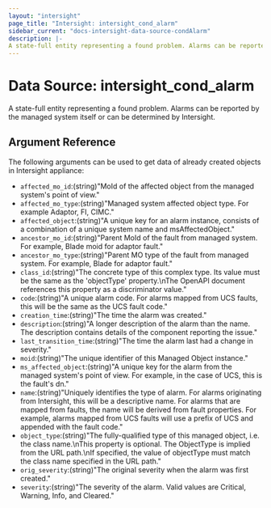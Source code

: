 ```yaml
---
layout: "intersight"
page_title: "Intersight: intersight_cond_alarm"
sidebar_current: "docs-intersight-data-source-condAlarm"
description: |-
A state-full entity representing a found problem. Alarms can be reported by the managed system itself or can be determined by Intersight.
---
```


# Data Source: intersight_cond_alarm
A state-full entity representing a found problem. Alarms can be reported by the managed system itself or can be determined by Intersight.
## Argument Reference
The following arguments can be used to get data of already created objects in Intersight appliance:
* `affected_mo_id`:(string)"MoId of the affected object from the managed system's point of view."
* `affected_mo_type`:(string)"Managed system affected object type. For example Adaptor, FI, CIMC."
* `affected_object`:(string)"A unique key for an alarm instance, consists of a combination of a unique system name and msAffectedObject."
* `ancestor_mo_id`:(string)"Parent MoId of the fault from managed system. For example, Blade moid for adaptor fault."
* `ancestor_mo_type`:(string)"Parent MO type of the fault from managed system. For example, Blade for adaptor fault."
* `class_id`:(string)"The concrete type of this complex type. Its value must be the same as the 'objectType' property.\nThe OpenAPI document references this property as a discriminator value."
* `code`:(string)"A unique alarm code. For alarms mapped from UCS faults, this will be the same as the UCS fault code."
* `creation_time`:(string)"The time the alarm was created."
* `description`:(string)"A longer description of the alarm than the name. The description contains details of the component reporting the issue."
* `last_transition_time`:(string)"The time the alarm last had a change in severity."
* `moid`:(string)"The unique identifier of this Managed Object instance."
* `ms_affected_object`:(string)"A unique key for the alarm from the managed system's point of view. For example, in the case of UCS, this is the fault's dn."
* `name`:(string)"Uniquely identifies the type of alarm. For alarms originating from Intersight, this will be a descriptive name. For alarms that are mapped from faults, the name will be derived from fault properties. For example, alarms mapped from UCS faults will use a prefix of UCS and appended with the fault code."
* `object_type`:(string)"The fully-qualified type of this managed object, i.e. the class name.\nThis property is optional. The ObjectType is implied from the URL path.\nIf specified, the value of objectType must match the class name specified in the URL path."
* `orig_severity`:(string)"The original severity when the alarm was first created."
* `severity`:(string)"The severity of the alarm. Valid values are Critical, Warning, Info, and Cleared."
